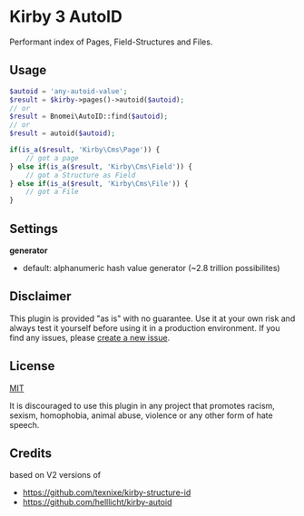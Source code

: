 # Kirby 3 AutoID

Performant index of Pages, Field-Structures and Files.

## Usage

```php
$autoid = 'any-autoid-value';
$result = $kirby->pages()->autoid($autoid);
// or
$result = Bnomei\AutoID::find($autoid);
// or
$result = autoid($autoid);

if(is_a($result, 'Kirby\Cms\Page')) {
    // got a page
} else if(is_a($result, 'Kirby\Cms\Field')) {
    // got a Structure as Field
} else if(is_a($result, 'Kirby\Cms\File')) {
    // got a File
}
```

## Settings

**generator**
- default: alphanumeric hash value generator (~2.8 trillion possibilites)


## Disclaimer

This plugin is provided "as is" with no guarantee. Use it at your own risk and always test it yourself before using it in a production environment. If you find any issues, please [create a new issue](https://github.com/bnomei/kirby3-autoid/issues/new).

## License

[MIT](https://opensource.org/licenses/MIT)

It is discouraged to use this plugin in any project that promotes racism, sexism, homophobia, animal abuse, violence or any other form of hate speech.

## Credits

based on V2 versions of
- https://github.com/texnixe/kirby-structure-id
- https://github.com/helllicht/kirby-autoid
